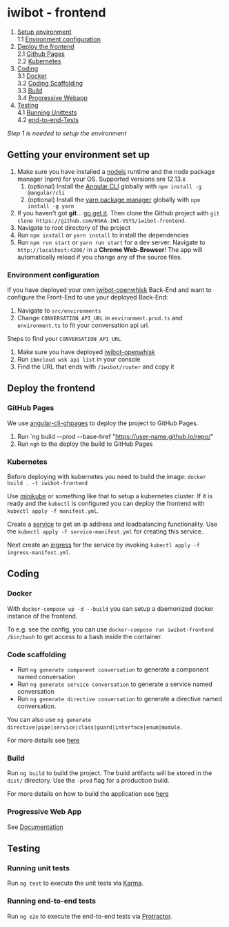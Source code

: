 # iwibot - frontend
1. [Setup environment](#getting-your-environment-set-up)  
1.1 [Environment configuration](#environment-configuration)
2. [Deploy the frontend](#deploy-the-frontend)  
2.1 [Github Pages](#github-pages)  
2.2 [Kubernetes](#kubernetes)
3. [Coding](#coding)  
3.1 [Docker](#docker)  
3.2 [Coding Scaffolding](#code-scaffolding)  
3.3 [Build](#build)  
3.4 [Progressive Webapp](#progressive-web-app)
4. [Testing](#testing)    
4.1 [Running Unittests](#running-unit-tests)  
4.2 [end-to-end-Tests](#running-end-to-end-tests)  
  
*Step 1 is needed to setup the environment*
## Getting your environment set up  
1. Make sure you have installed a [nodejs](https://nodejs.org/en/download/) runtime and the node package manager (npm) for your OS. Supported versions are 12.13.x
    1. (optional) Install the [Angular CLI](https://github.com/angular/angular-cli) globally with `npm install -g @angular/cli`
    2. (optional) Install the [yarn package manager](https://yarnpkg.com/lang/en/) globally with `npm install -g yarn`
2. If you haven't got **git**... [go get it](https://git-scm.com/downloads). 
Then clone the Github project with `git clone https://github.com/HSKA-IWI-VSYS/iwibot-frontend`.
3. Navigate to root directory of the project
4. Run `npm install` or `yarn install` to install the dependencies  
5. Run `npm run start` or `yarn run start` for a dev server. Navigate to `http://localhost:4200/` in a **Chrome Web-Browser**! The app will automatically reload if you change any of the source files.

### Environment configuration

If you have deployed your own [iwibot-openwhisk](https://github.com/HSKA-IWI-VSYS/iwibot-openwhisk) Back-End and want to configure the Front-End to use your deployed Back-End:
1. Navigate to `src/environments`
2. Change `CONVERSATION_API_URL` in `environment.prod.ts` and `environment.ts`  to fit your conversation api url.

Steps to find your `CONVERSATION_API_URL`
1. Make sure you have deployed [iwibot-openwhisk](https://github.com/HSKA-IWI-VSYS/iwibot-openwhisk)
2. Run `ibmcloud wsk api list` in your console
3. Find the URL that ends with `/iwibot/router` and copy it
 
## Deploy the frontend

### GitHub Pages
We use [angular-cli-ghpages](https://github.com/angular-schule/angular-cli-ghpages) to deploy the project to GitHub Pages.

1. Run `ng build --prod --base-href "https://user-name.github.io/repo/"
2. Run `ngh` to the deploy the build to GitHub Pages
### Kubernetes
Before deploying with kubernetes you need to build the image: `docker build . -t iwibot-frontend`  

Use [minikube](https://kubernetes.io/de/docs/setup/minikube/) or something like that to setup a kubernetes cluster. If it is ready and the `kubectl` is configured you can deploy the frontend with `kubectl apply -f manifest.yml`.

Create a [service](https://kubernetes.io/docs/concepts/services-networking/service/) to get an ip address and loadbalancing functionality. Use the `kubectl apply -f service-manifest.yml` for creating this service.

Next create an [ingress](https://kubernetes.io/docs/concepts/services-networking/ingress/) for the service by invoking `kubectl apply -f ingress-manifest.yml`.
## Coding
### Docker
With `docker-compose up -d --build` you can setup a daemonized docker instance of the frontend.

To e.g. see the config, you can use `docker-compose run iwibot-frontend /bin/bash` to get access to a bash inside the container.
### Code scaffolding

* Run `ng generate component conversation` to generate a component named conversation
* Run `ng generate service conversation` to generate a service named conversation
* Run `ng generate directive conversation` to generate a directive named conversation.  

You can also use `ng generate directive|pipe|service|class|guard|interface|enum|module`.  

For more details see [here](https://scotch.io/tutorials/use-the-angular-cli-for-faster-angular-2-projects#toc-generate-parts-of-your-application)

### Build

Run `ng build` to build the project. The build artifacts will be stored in the `dist/` directory. Use the `-prod` flag for a production build.

For more details on how to build the application see [here](https://scotch.io/tutorials/use-the-angular-cli-for-faster-angular-2-projects#toc-building-our-app)

### Progressive Web App
See [Documentation](doku/pwa.md)

## Testing

### Running unit tests

Run `ng test` to execute the unit tests via [Karma](https://karma-runner.github.io).

### Running end-to-end tests

Run `ng e2e` to execute the end-to-end tests via [Protractor](http://www.protractortest.org/).
